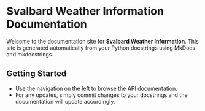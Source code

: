 # Svalbard Weather Information Documentation

Welcome to the documentation site for **Svalbard Weather Information**. This site is generated automatically from your Python docstrings using MkDocs and mkdocstrings.

## Getting Started

- Use the navigation on the left to browse the API documentation.
- For any updates, simply commit changes to your docstrings and the documentation will update accordingly.

